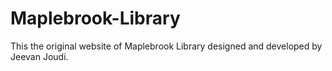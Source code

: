 # Maplebrook-Library
 This the original website of Maplebrook Library designed and developed by Jeevan Joudi.
